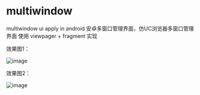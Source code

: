 # multiwindow
multiwindow ui   apply in android  安卓多窗口管理界面，仿UC浏览器多窗口管理界面
使用 viewpager + fragment 实现


效果图1：


![image](https://github.com/wubolinha/multiwindow/blob/master/effect_picture/S60826-102849.jpg)	




效果图2：

![image](https://github.com/wubolinha/multiwindow/blob/master/effect_picture/effect-picture.gif)	
